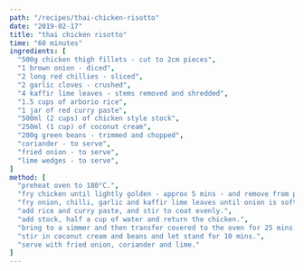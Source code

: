 ```yaml
---
path: "/recipes/thai-chicken-risotto"
date: "2019-02-17"
title: "thai chicken risotto"
time: "60 minutes"
ingredients: [
  "500g chicken thigh fillets - cut to 2cm pieces",
  "1 brown onion - diced",
  "2 long red chillies - sliced",
  "2 garlic cloves - crushed",
  "4 kaffir lime leaves - stems removed and shredded",
  "1.5 cups of arborio rice",
  "1 jar of red curry paste",
  "500ml (2 cups) of chicken style stock",
  "250ml (1 cup) of coconut cream",
  "200g green beans - trimmed and chopped",
  "coriander - to serve",
  "fried onion - to serve",
  "lime wedges - to serve",
]
method: [
  "preheat oven to 180°C.",
  "fry chicken until lightly golden - approx 5 mins - and remove from pan.",
  "fry onion, chilli, garlic and kaffir lime leaves until onion is soft - approx 3-5 mins.",
  "add rice and curry paste, and stir to coat evenly.",
  "add stock, half a cup of water and return the chicken.",
  "bring to a simmer and then transfer covered to the oven for 25 mins.",
  "stir in coconut cream and beans and let stand for 10 mins.",
  "serve with fried onion, coriander and lime."
]
---
```

